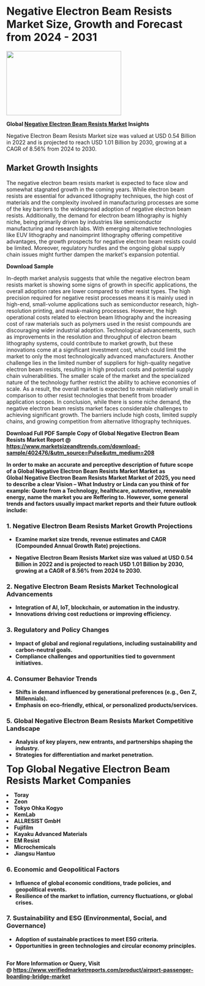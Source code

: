 <H1>Negative Electron Beam Resists Market Size, Growth and Forecast from 2024 - 2031</H1><img class="aligncenter size-medium wp-image-584254" src="https://thirdeyenews.in/wp-content/uploads/2024/09/Global-Market-Research-300x168.jpeg" alt="" width="300" height="168" /><p><strong>Global&nbsp;<a href="https://www.marketsizeandtrends.com/download-sample/402476/&amp;utm_source=Pulse&amp;utm_medium=208">Negative Electron Beam Resists Market</a> Insights</strong></p><p>Negative Electron Beam Resists Market size was valued at USD 0.54 Billion in 2022 and is projected to reach USD 1.01 Billion by 2030, growing at a CAGR of 8.56% from 2024 to 2030.</p><p><h2>Market Growth Insights</h2> <p>The negative electron beam resists market is expected to face slow and somewhat stagnated growth in the coming years. While electron beam resists are essential for advanced lithography techniques, the high cost of materials and the complexity involved in manufacturing processes are some of the key barriers to the widespread adoption of negative electron beam resists. Additionally, the demand for electron beam lithography is highly niche, being primarily driven by industries like semiconductor manufacturing and research labs. With emerging alternative technologies like EUV lithography and nanoimprint lithography offering competitive advantages, the growth prospects for negative electron beam resists could be limited. Moreover, regulatory hurdles and the ongoing global supply chain issues might further dampen the market's expansion potential.</p> <p><strong>Download Sample</strong></p> <p>In-depth market analysis suggests that while the negative electron beam resists market is showing some signs of growth in specific applications, the overall adoption rates are lower compared to other resist types. The high precision required for negative resist processes means it is mainly used in high-end, small-volume applications such as semiconductor research, high-resolution printing, and mask-making processes. However, the high operational costs related to electron beam lithography and the increasing cost of raw materials such as polymers used in the resist compounds are discouraging wider industrial adoption. Technological advancements, such as improvements in the resolution and throughput of electron beam lithography systems, could contribute to market growth, but these innovations come at a significant investment cost, which could limit the market to only the most technologically advanced manufacturers. Another challenge lies in the limited number of suppliers for high-quality negative electron beam resists, resulting in high product costs and potential supply chain vulnerabilities. The smaller scale of the market and the specialized nature of the technology further restrict the ability to achieve economies of scale. As a result, the overall market is expected to remain relatively small in comparison to other resist technologies that benefit from broader application scopes. In conclusion, while there is some niche demand, the negative electron beam resists market faces considerable challenges to achieving significant growth. The barriers include high costs, limited supply chains, and growing competition from alternative lithography techniques.</p> <p><strong></p><p><span class=""><strong>Download Full PDF Sample Copy of Global Negative Electron Beam Resists Market Report</strong> @ <a href="https://www.marketsizeandtrends.com/download-sample/402476/&amp;utm_source=Pulse&amp;utm_medium=208" target="_blank">https://www.marketsizeandtrends.com/download-sample/402476/&amp;utm_source=Pulse&amp;utm_medium=208</a></span></p><p>In order to make an accurate and perceptive description of future scope of a Global&nbsp;Negative Electron Beam Resists Market Market as Global&nbsp;Negative Electron Beam Resists Market Market of 2025, you need to describe a clear Vision &ndash; What Industry or Linda can you think of for example: Quote from a Technology, healthcare, automotive, renewable energy, name the market you are Reffering to. However, some general trends and factors usually impact market reports and their future outlook include:</p><h3>1.&nbsp;<strong>Negative Electron Beam Resists Market Growth Projections</strong></h3><ul><li>Examine market size trends, revenue estimates and CAGR (Compounded Annual Growth Rate) projections.</li><li><p>Negative Electron Beam Resists Market size was valued at USD 0.54 Billion in 2022 and is projected to reach USD 1.01 Billion by 2030, growing at a CAGR of 8.56% from 2024 to 2030.</p></li></ul><h3>2.&nbsp;<strong>Negative Electron Beam Resists Market Technological Advancements</strong></h3><ul><li>Integration of AI, IoT, blockchain, or automation in the industry.</li><li>Innovations driving cost reductions or improving efficiency.</li></ul><h3>3.&nbsp;<strong>Regulatory and Policy Changes</strong></h3><ul><li>Impact of global and regional regulations, including sustainability and carbon-neutral goals.</li><li>Compliance challenges and opportunities tied to government initiatives.</li></ul><h3>4.&nbsp;<strong>Consumer Behavior Trends</strong></h3><ul><li>Shifts in demand influenced by generational preferences (e.g., Gen Z, Millennials).</li><li>Emphasis on eco-friendly, ethical, or personalized products/services.</li></ul><h3>5.&nbsp;<strong>Global Negative Electron Beam Resists Market Competitive Landscape</strong></h3><ul><li>Analysis of key players, new entrants, and partnerships shaping the industry.</li><li>Strategies for differentiation and market penetration.</li></ul><p data-pm-slice="1 1 []"><span style="color: inherit; font-family: inherit; font-size: 25px;">Top Global Negative Electron Beam Resists Market Companies</span></p><div class="" data-test-id=""><p><li>Toray</li><li> Zeon</li><li> Tokyo Ohka Kogyo</li><li> KemLab</li><li> ALLRESIST GmbH</li><li> Fujifilm</li><li> Kayaku Advanced Materials</li><li> EM Resist</li><li> Microchemicals</li><li> Jiangsu Hantuo</li></p></div><h3>6.&nbsp;<strong>Economic and Geopolitical Factors</strong></h3><ul><li>Influence of global economic conditions, trade policies, and geopolitical events.</li><li>Resilience of the market to inflation, currency fluctuations, or global crises.</li></ul><h3>7.&nbsp;<strong>Sustainability and ESG (Environmental, Social, and Governance)</strong></h3><ul><li>Adoption of sustainable practices to meet ESG criteria.</li><li>Opportunities in green technologies and circular economy principles.</li></ul><h2><strong style="font-size: 14px;">For More Information or Query, Visit @&nbsp;</strong><a style="background-color: #ffffff; font-size: 14px;" href="https://www.marketsizeandtrends.com/report/negative-electron-beam-resists-market/" target="_blank">https://www.verifiedmarketreports.com/product/airport-passenger-boarding-bridge-market</a></h2>
